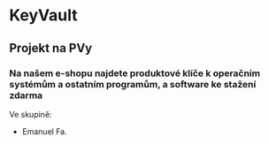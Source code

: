 # KeyVault


## Projekt na PVy

### Na našem e-shopu najdete produktové klíče k operačním systémům a ostatním programům, a software ke stažení zdarma

Ve skupině:

* Emanuel Fa.
